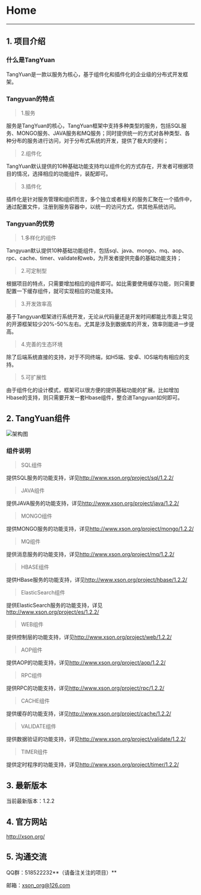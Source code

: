 # Home

------

## 1. 项目介绍

### 什么是TangYuan

TangYuan是一款以服务为核心，基于组件化和插件化的企业级的分布式开发框架。
	
### Tangyuan的特点

> 1.服务

服务是TangYuan的核心，TangYuan框架中支持多种类型的服务，包括SQL服务、MONGO服务、JAVA服务和MQ服务；同时提供统一的方式对各种类型、各种分布的服务进行访问，对于分布式系统的开发，提供了极大的便利；

> 2.组件化

TangYuan默认提供的10种基础功能支持均以组件化的方式存在，开发者可根据项目的情况，选择相应的功能组件，装配即可。

> 3.插件化

插件化是针对服务管理和组织而言，多个独立或者相关的服务汇聚在一个插件中，通过配置文件，注册到服务容器中，以统一的访问方式，供其他系统访问。

### Tangyuan的优势

> 1.多样化的组件

Tangyuan默认提供10种基础功能组件，包括sql、java、mongo、mq、aop、rpc、cache、timer、validate和web，为开发者提供完备的基础功能支持；

> 2.可定制型

根据项目的特点，只需要增加相应的组件即可。如比需要使用缓存功能，则只需要配置一下缓存组件，就可实现相应的功能支持。
	
> 3.开发效率高

基于Tangyuan框架进行系统开发，无论从代码量还是开发时间都能比市面上常见的开源框架较少20%-50%左右。尤其是涉及到数据库的开发，效率则能进一步提高。
	
> 4.完善的生态环境

除了后端系统直接的支持，对于不同终端，如H5端、安卓、IOS端均有相应的支持。
	
> 5.可扩展性

由于组件化的设计模式，框架可以很方便的提供基础功能的扩展。比如增加Hbase的支持，则只需要开发一套Hbase组件，整合进Tangyuan如何即可。


## 2. TangYuan组件

![架构图](http://www.xson.org/project/tangyuan/1.2.2/images/01_1.2.2.png)

### 组件说明

> SQL组件

提供SQL服务的功能支持，详见<http://www.xson.org/project/sql/1.2.2/>

> JAVA组件

提供JAVA服务的功能支持，详见<http://www.xson.org/project/java/1.2.2/>

> MONGO组件

提供MONGO服务的功能支持，详见<http://www.xson.org/project/mongo/1.2.2/>

> MQ组件

提供消息服务的功能支持，详见<http://www.xson.org/project/mq/1.2.2/>

> HBASE组件

提供HBase服务的功能支持，详见<http://www.xson.org/project/hbase/1.2.2/>

> ElasticSearch组件

提供ElasticSearch服务的功能支持，详见<http://www.xson.org/project/es/1.2.2/>

> WEB组件

提供控制层的功能支持，详见<http://www.xson.org/project/web/1.2.2/>

> AOP组件

提供AOP的功能支持，详见<http://www.xson.org/project/aop/1.2.2/>

> RPC组件

提供RPC的功能支持，详见<http://www.xson.org/project/rpc/1.2.2/>

> CACHE组件

提供缓存的功能支持，详见<http://www.xson.org/project/cache/1.2.2/>

> VALIDATE组件

提供数据验证的功能支持，详见<http://www.xson.org/project/validate/1.2.2/>

> TIMER组件

提供定时程序的功能支持，详见<http://www.xson.org/project/timer/1.2.2/>

## 3. 最新版本

当前最新版本：1.2.2

## 4. 官方网站

<http://xson.org/>

## 5. 沟通交流

QQ群：518522232**（请备注关注的项目）**

邮箱：xson_org@126.com